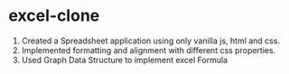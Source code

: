# excel-clone
1. Created a Spreadsheet application using only vanilla js, html and css. 
2. Implemented formatting and alignment with different css properties. 
3. Used Graph Data Structure to implement excel Formula
